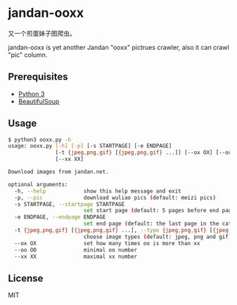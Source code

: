 # jandan-ooxx

又一个煎蛋妹子图爬虫。

jandan-ooxx is yet another Jandan "ooxx" pictrues crawler, also it can crawl "pic" column.

## Prerequisites

- [Python 3](https://www.python.org/downloads/)
- [BeautifulSoup](https://www.crummy.com/software/BeautifulSoup/)

## Usage

```bash
$ python3 ooxx.py -h
usage: ooxx.py [-h] [-p] [-s STARTPAGE] [-e ENDPAGE]
               [-t {jpeg,png,gif} [{jpeg,png,gif} ...]] [--ox OX] [--oo OO]
               [--xx XX]

Download images from jandan.net.

optional arguments:
  -h, --help            show this help message and exit
  -p, --pic             download wuliao pics (default: meizi pics)
  -s STARTPAGE, --startpage STARTPAGE
                        set start page (default: 5 pages before end page)
  -e ENDPAGE, --endpage ENDPAGE
                        set end page (default: the last page in the category)
  -t {jpeg,png,gif} [{jpeg,png,gif} ...], --type {jpeg,png,gif} [{jpeg,png,gif} ...]
                        choose image types (default: jpeg, png and gif)
  --ox OX               set how many times oo is more than xx
  --oo OO               minimal oo number
  --xx XX               maximal xx number
```

## License

MIT